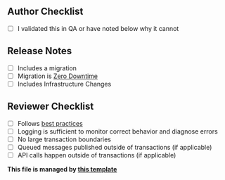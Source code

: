 ## Author Checklist

- [ ] I validated this in QA or have noted below why it cannot

## Release Notes

- [ ] Includes a migration
- [ ] Migration is [Zero Downtime](https://docs.gitlab.com/ee/development/database/avoiding_downtime_in_migrations.html)
- [ ] Includes Infrastructure Changes

## Reviewer Checklist

- [ ] Follows [best practices](https://github.com/Widewail/engineering-docs/wiki/BestPractices)
- [ ] Logging is sufficient to monitor correct behavior and diagnose errors
- [ ] No large transaction boundaries
- [ ] Queued messages published outside of transactions (if applicable)
- [ ] API calls happen outside of transactions (if applicable)

**This file is managed by [this template](https://github.com/Widewail/.github/edit/master/pull_request_template.md)**
